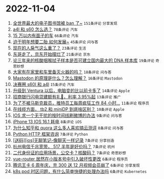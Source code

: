 # 2022-11-04

1. [全世界最大的电子图书馆被 ban 了~](https://www.v2ex.com/t/892528) `151条评论` `分享发现`
1. [a4l 和 s60 怎么选？](https://www.v2ex.com/t/892533) `78条评论` `汽车`
1. [15 万以内有面子的车](https://www.v2ex.com/t/892539) `66条评论` `汽车`
1. [迫于明年想要二胎,如何发展~](https://www.v2ex.com/t/892537) `45条评论` `问与答`
1. [现在的人戾气这么重了？](https://www.v2ex.com/t/892572) `23条评论` `生活`
1. [东哥走了，京东开始摆烂了](https://www.v2ex.com/t/892587) `21条评论` `京东`
1. [论三年来的核酸咽喉拭子样本是否可建立国内最大的 DNA 样本库](https://www.v2ex.com/t/892594) `19条评论` `奇思妙想`
1. [大家有在家里和车里备灭火器的吗？](https://www.v2ex.com/t/892563) `18条评论` `问与答`
1. [Mastodon 的原理是什么？怎么理解？](https://www.v2ex.com/t/892593) `16条评论` `Mastodon`
1. [决赛圈 s60l 和 a4l](https://www.v2ex.com/t/892532) `15条评论` `汽车`
1. [升级到 Ventura 以后，电脑变的比以前卡多了](https://www.v2ex.com/t/892568) `14条评论` `Apple`
1. [招商银行闪电贷建额有礼🎁，利率 3.95%起](https://www.v2ex.com/t/892575) `13条评论` `推广`
1. [为了不被马斯克裁员，推特员工每周疯狂工作 84 小时...](https://www.v2ex.com/t/892604) `11条评论` `程序员`
1. [在线缆方面， tb2 和 miniDP 到底啥区别？](https://www.v2ex.com/t/892566) `10条评论` `Apple`
1. [IOS 求一个无干扰的按时间线刷微博的办法](https://www.v2ex.com/t/892530) `9条评论` `问与答`
1. [iPhone 13 IOS 16.1 耗电](https://www.v2ex.com/t/892586) `8条评论` `iOS`
1. [为什么知乎和 quora 这么多人喜欢搞云测评](https://www.v2ex.com/t/892552) `8条评论` `问与答`
1. [Python HTTP 框架咨询](https://www.v2ex.com/t/892601) `7条评论` `Python`
1. [[送码][ios]无聊笔记-像聊天一样记录](https://www.v2ex.com/t/892550) `7条评论` `分享创造`
1. [杭州电信千兆宽带， 517 半年是好价吗？](https://www.v2ex.com/t/892548) `7条评论` `杭州`
1. [二代身份证的应用场景，公交卡？核酸码？](https://www.v2ex.com/t/892538) `7条评论` `奇思妙想`
1. [vue-router 居然在小版本号中引入破坏性更改](https://www.v2ex.com/t/892613) `6条评论` `程序员`
1. [腾讯王卡 6 周年庆，充 300 送 12 月视频会员崩了](https://www.v2ex.com/t/892569) `6条评论` `分享发现`
1. [k8s pod 时区问题，有什么简单快捷的处理办法吗](https://www.v2ex.com/t/892564) `6条评论` `Kubernetes`

